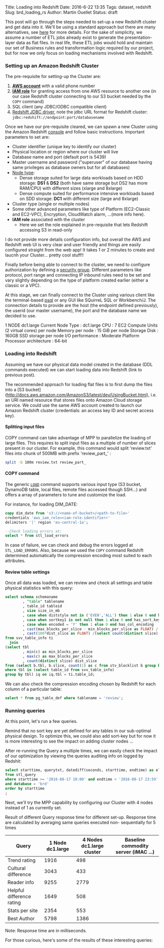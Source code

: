 Title: Loading into Redshift
Date: 2016-6-22 13:35
Tags: dataset, redshift
Slug: brd_loading_rs
Author: Martin Ouellet
Status: draft

This post will go through the steps needed to set-up a new Redshift cluster and get data into it.  We'll be using a standard approach but there are many  alternatives, see [here](http://thelink) for more details.  For the sake of simplicity, we assume a number of ETL jobs already exist to generate the presentation-layer data as flat files.  In real life, these ETL jobs would hold and maintain our set of Business rules and transformation logic required by our project, but for now we only focus on loading mechanisms involved with Redshift.


### Setting up an Amazon Redshift Cluster

The pre-requisite for setting-up the Cluster are:
  1. [**AWS account**](http://aws.amazon.com/) with a valid phone number
  2. [**IAM role**](http://docs.aws.amazon.com/redshift/latest/mgmt/configure-jdbc-connection.html) for granting access from one AWS resource to another one (in our case Redshift cluster connecting to our S3 bucket needed by the `COPY` command)
  3. SQL client (any JDBC/ODBC compatible client)
  4. [Redshift JDBC driver](http://docs.aws.amazon.com/redshift/latest/mgmt/configure-jdbc-connection.html#download-jdbc-driver), note the jdbc URL format for Redshift cluster: `jdbc:redshift://endpoint:port/databasename`

Once we have our pre-requisite cleared, we can spawn a new Cluster using the Amazon Redshift [console](https://console.aws.amazon.com/redshift) and follow basic instructions.  Important parameters to set are:

  - Cluster identifier (unique key to identify our cluster)
  - Physical location or region where our cluster will live
  - Database name and port (default port is 5439)
  - Master username and password ("superuser" of our database having same privileges as database owners but for all databases)
  - [Node type](http://docs.aws.amazon.com/redshift/latest/mgmt/working-with-clusters.html):
      * Dense storage suited for large data workloads based on HDD storage: **DS1** & **DS2** (both have same storage but DS2 has more RAM/CPU) with different sizes (xlarge and 8xlarge)
      * Dense compute suited for performance intensive workloads based on SDD storage: **DC1** with different size (large and 8xlarge)
  - Cluster type (single or multiple nodes)
  - Some other advanced parameters like type of Platform (EC2-Classic and EC2-VPC), Encryption, CloudWatch alarm, ...(more info here).
  - **IAM role** associated with the cluster
      * Here we set the role explained in pre-requisite that lets Redshift accessing S3 in read-only

I do not provide more details configuration info, but overall the AWS and Redshift web UI is very clear and user friendly and things are easily configured straight from the web app!  It takes 1 or 2 minutes to create and laucnh your Cluster... pretty cool stuff!!  

Finally before being able to connect to the cluster, we need to configure authorization by defining a [security group](http://docs.aws.amazon.com/redshift/latest/gsg/rs-gsg-authorize-cluster-access.html). Different parameters like protocol, port range and connecting IP inbound rules need to be set and vary slightly depending on the type of platform created earlier (either a classic or a VPC).


At this stage, we can finally connect to the Cluster using various client like the terminal-based [psql](http://www.postgresql.org/docs/8.4/static/app-psql.html) or any GUI like SQuirreL SQL or Workbench/J.  The connection details to provide are the host (the endpoint defined previously), the userid (our master username), the port and the database name we decided to use.  


1 NODE dc1.large
Current Node Type : 	dc1.large
CPU :    	7 EC2 Compute Units (2 virtual cores) per node
Memory per node : 	15 GiB per node
Storage Disk  : 	160GB SSD storage per node
I/O performance : Moderate
Platform Processor architecture :  	64-bit



### Loading into Redshift

Assuming we have our physical data model created in the database (DDL commands executed) we can start loading data into Redshift (link to previous post).

The recommended approach for loading flat files is to first dump the files into a [S3 bucket] (http://docs.aws.amazon.com/AmazonS3/latest/dev/UsingBucket.html), i.e. an URI named resource that stores files onto Amazon Cloud storage service.  We could use the same AWS account created to launch our Amazon Redshift cluster (credentials: an access key ID
and secret access key).

#### Splitting input files

COPY command can take advantage of MPP to parallelize the loading of large files. This requires to split input files as a multiple of number of slices present in our cluster.  For example, this command would split 'review.txt' files into chunk of 500MB with prefix 'review_part_' :

```bash
split -b 100m review.txt review_part_
```

#### COPY command

The generic [`LOAD`](http://docs.aws.amazon.com/redshift/latest/dg/r_COPY.html) command supports various input type (S3 bucket, DynamoDB table, local files, remote files accessed though SSH...) and offers a array of parameters to tune and customize the load.  

For instance, for loading DIM_DATE:

```sql
copy dim_date from 's3://<name-of-bucket>/<path-to-file>'
credentials 'aws_iam_role=<iam-role-identifier>'
delimiters '|' region 'eu-central-1a';

--Check loading errors at:
select * from stl_load_errors

```

In case of failure, we can check and debug the errors logged at `STL_LOAD_ERRORS`.  Also, because we used the `COPY` command Redshift determined automatically the compression encoding most suited to each attributes.  


#### Review table settings

Once all data was loaded, we can review and check all settings and table physical statistics with this query:

```sql
select schema schemaname
        , "table" tablename
        , table_id tableid
        , size size_in_mb
        , case when diststyle not in ('EVEN','ALL') then 1 else 0 end has_dist_key
        , case when sortkey1 is not null then 1 else 0 end has_sort_key
        , case when encoded = 'Y' then 1 else 0 end has_col_encoding
        , cast(max_blocks_per_slice - min_blocks_per_slice as FLOAT) / greatest(nvl(min_blocks_per_slice,0)::int,1) ratio_skew_across_slices
        , cast(100*dist_slice as FLOAT) /(select count(distinct slice) from stv_slices) pct_slices_populated
from svv_table_info ti
  join
(select tbl
        , min(c) as min_blocks_per_slice
        , max(c) as max_blocks_per_slice
        , count(distinct slice) dist_slice
from (select b.tbl, b.slice, count(1) as c from stv_blocklist b group by 1,2)
where tbl in (select table_id from svv_table_info)
group by tbl) iq on iq.tbl = ti.table_id;
```

We can also check the compression encoding chosen by Redshift for each column of a particular table:

```sql
select * from pg_table_def where tablename = 'review';
```



### Running queries

At this point, let's run a few queries.



Remind that no sort key are yet defined for any tables in our sub-optimal physical design.  To optimize this, we could also add sort-key but for now it is more interesting to see the impact on adding cluster nodes ...





After re-running the Query a multiple times, we can easily check the impact of our optimization by viewing the queries auditing info on logged by Redshit:


```sql
select starttime, querytxt, datediff(seconds, starttime, endtime) as elapse_sec
from stl_query
where starttime >= '2016-08-17 10:00' and endtime < '2016-08-17 23:59'
and database = 'brd'
order by starttime
;
```


Next, we'll try the MPP capability by configuring our Cluster with 4 nodes instead of 1 as currently set.


Result of different Query response time for different set-up.  Response time are calculated by averaging same queries executed non- sequentially for 5 times

| Query | **1 Node dc1.large** | **4 Nodes dc1.large** cluster | **Baseline commodity server (iMAC ...)** |
|----|----|----|---|
| Trend rating | 1916 | 498  |  |
| Cultural difference | 3043 | 433 |  |
| Reader info | 9255 | 2779 |  |
| Helpful difference rating | 1649 | 508 |  |
| Stats per site | 2354 | 553 |  |
| Best Author | 5798 | 1386 |  | |

Note: Response time are in milliseconds.



For those curious, here's some of the results of these interesting queries:
